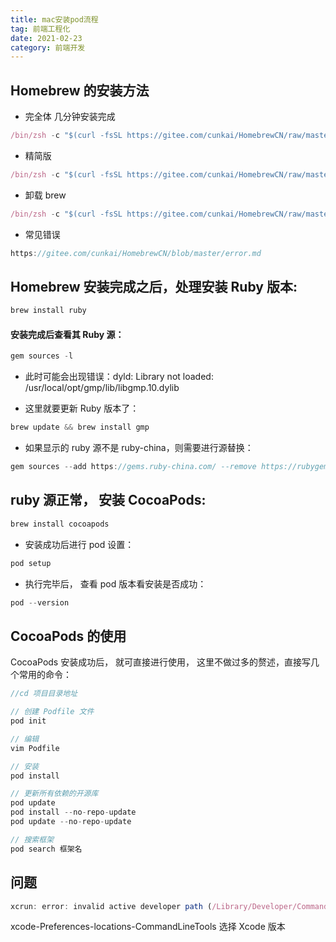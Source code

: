 ```yaml
---
title: mac安装pod流程
tag: 前端工程化
date: 2021-02-23
category: 前端开发
---
```


## Homebrew 的安装方法

- 完全体 几分钟安装完成

```js
/bin/zsh -c "$(curl -fsSL https://gitee.com/cunkai/HomebrewCN/raw/master/Homebrew.sh)"
```

- 精简版

```js
/bin/zsh -c "$(curl -fsSL https://gitee.com/cunkai/HomebrewCN/raw/master/Homebrew.sh)" speed
```

- 卸载 brew

```js
/bin/zsh -c "$(curl -fsSL https://gitee.com/cunkai/HomebrewCN/raw/master/HomebrewUninstall.sh)"
```

- 常见错误

```js
https://gitee.com/cunkai/HomebrewCN/blob/master/error.md
```

## Homebrew 安装完成之后，处理安装 Ruby 版本:

```js
brew install ruby
```

#### 安装完成后查看其 Ruby 源：

```js
gem sources -l
```

- 此时可能会出现错误：dyld: Library not loaded: /usr/local/opt/gmp/lib/libgmp.10.dylib

- 这里就要更新 Ruby 版本了：

```js
brew update && brew install gmp
```

- 如果显示的 ruby 源不是 ruby-china，则需要进行源替换：

```js
gem sources --add https://gems.ruby-china.com/ --remove https://rubygems.org/
```

## ruby 源正常， 安装 CocoaPods:

```js
brew install cocoapods
```

- 安装成功后进行 pod 设置：

```js
pod setup
```

- 执行完毕后， 查看 pod 版本看安装是否成功：

```js
pod --version
```

## CocoaPods 的使用

CocoaPods 安装成功后， 就可直接进行使用， 这里不做过多的赘述，直接写几个常用的命令：

```js
//cd 项目目录地址

// 创建 Podfile 文件
pod init

// 编辑
vim Podfile

// 安装
pod install

// 更新所有依赖的开源库
pod update
pod install --no-repo-update
pod update --no-repo-update

// 搜索框架
pod search 框架名
```

## 问题

```js
xcrun: error: invalid active developer path (/Library/Developer/CommandLineTools), missing xcrun at: /Library/Developer/CommandLineTools/usr/bin/xcrun
```

xcode-Preferences-locations-CommandLineTools 选择 Xcode 版本
